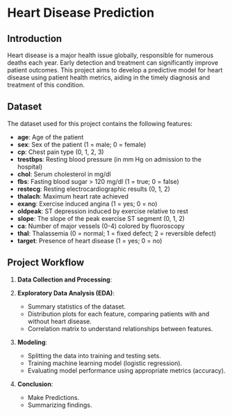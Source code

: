 # Heart Disease Prediction

## Introduction

Heart disease is a major health issue globally, responsible for numerous deaths each year. Early detection and treatment can significantly improve patient outcomes.
This project aims to develop a predictive model for heart disease using patient health metrics, aiding in the timely diagnosis and treatment of this condition.

## Dataset

The dataset used for this project contains the following features:
- **age**: Age of the patient
- **sex**: Sex of the patient (1 = male; 0 = female)
- **cp**: Chest pain type (0, 1, 2, 3)
- **trestbps**: Resting blood pressure (in mm Hg on admission to the hospital)
- **chol**: Serum cholesterol in mg/dl
- **fbs**: Fasting blood sugar > 120 mg/dl (1 = true; 0 = false)
- **restecg**: Resting electrocardiographic results (0, 1, 2)
- **thalach**: Maximum heart rate achieved
- **exang**: Exercise induced angina (1 = yes; 0 = no)
- **oldpeak**: ST depression induced by exercise relative to rest
- **slope**: The slope of the peak exercise ST segment (0, 1, 2)
- **ca**: Number of major vessels (0-4) colored by fluoroscopy
- **thal**: Thalassemia (0 = normal; 1 = fixed defect; 2 = reversible defect)
- **target**: Presence of heart disease (1 = yes; 0 = no)

## Project Workflow

1. **Data Collection and Processing**:
2. **Exploratory Data Analysis (EDA)**:
    - Summary statistics of the dataset.
    - Distribution plots for each feature, comparing patients with and without heart disease.
    - Correlation matrix to understand relationships between features.

3. **Modeling**:
    - Splitting the data into training and testing sets.
    - Training machine learning model (logistic regression).
    - Evaluating model performance using appropriate metrics (accuracy).

4. **Conclusion**:
    - Make Predictions.
    - Summarizing findings.
